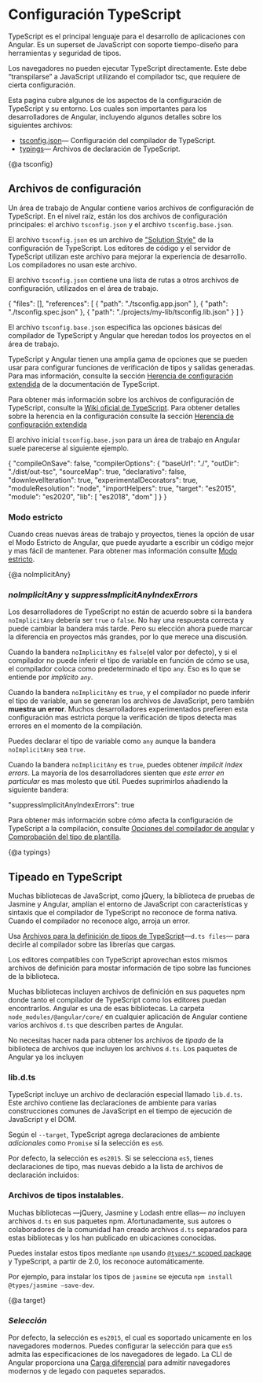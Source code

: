 # Configuración TypeScript

TypeScript es el principal lenguaje para el desarrollo de aplicaciones con Angular.
Es un superset de JavaScript con soporte tiempo-diseño para herramientas y seguridad de tipos.

Los navegadores no pueden ejecutar TypeScript directamente. 
Este debe “transpilarse” a JavaScript utilizando el compilador tsc, que requiere de cierta configuración.

Esta pagina cubre algunos de los aspectos de la configuración de TypeScript y su entorno.
Los cuales son importantes para los desarrolladores de Angular, incluyendo algunos detalles sobre los siguientes archivos:

* [tsconfig.json](guide/typescript-configuration#tsconfig)&mdash; Configuración del  compilador de TypeScript.
* [typings](guide/typescript-configuration#typings)&mdash; Archivos de  declaración de TypeScript.


{@a tsconfig}

## Archivos de configuración

Un área de trabajo de Angular contiene varios archivos de configuración de TypeScript.
En el nivel raíz, están los dos archivos de configuración principales: el archivo `tsconfig.json` y el archivo `tsconfig.base.json`.

El archivo `tsconfig.json` es un archivo de ["Solution Style"](https://www.typescriptlang.org/docs/handbook/release-notes/typescript-3-9.html#support-for-solution-style-tsconfigjson-files) de la configuración de TypeScript. 
Los editores de código y el servidor de TypeScript utilizan este archivo para  mejorar la experiencia de desarrollo. 
Los compiladores no usan  este archivo. 

El archivo `tsconfig.json` contiene una lista de rutas a otros archivos de configuración, utilizados en el área de trabajo.

<code-example lang="json" header="tsconfig.json" linenums="false">
{
 "files": [],
 "references": [
   {
     "path": "./tsconfig.app.json"
   },
   {
     "path": "./tsconfig.spec.json"
   },
   {
     "path": "./projects/my-lib/tsconfig.lib.json"
   }
 ]
}
</code-example>

El archivo `tsconfig.base.json` especifica las opciones básicas del compilador de TypeScript y Angular que heredan todos los proyectos en el área de trabajo. 

TypeScript y Angular tienen una amplia gama de opciones que se pueden usar para configurar funciones de verificación de tipos y salidas generadas.
Para mas información, consulte la sección [Herencia  de configuración extendida](https://www.typescriptlang.org/docs/handbook/tsconfig-json.html#configuration-inheritance-with-extends) de la documentación de TypeScript. 

<div class="alert is-helpful">

Para obtener más información sobre los archivos de configuración de TypeScript, consulte la [Wiki oficial de TypeScript](http://www.typescriptlang.org/docs/handbook/tsconfig-json.html). 
Para obtener detalles sobre la herencia en la configuración consulte la sección [Herencia  de configuración extendida](https://www.typescriptlang.org/docs/handbook/tsconfig-json.html#configuration-inheritance-with-extends) 

</div>

El archivo inicial `tsconfig.base.json` para un área de trabajo en Angular suele parecerse al siguiente ejemplo.

<code-example lang="json" header="tsconfig.base.json" linenums="false">
{
  "compileOnSave": false,
  "compilerOptions": {
    "baseUrl": "./",
    "outDir": "./dist/out-tsc",
    "sourceMap": true,
    "declarativo": false,
    "downlevelIteration": true,
    "experimentalDecorators": true,
    "moduleResolution": "node",
    "importHelpers": true,
    "target": "es2015",
    "module": "es2020",
    "lib": [
      "es2018",
      "dom"
    ]
  }
}
</code-example>

### Modo estricto

Cuando creas nuevas áreas de trabajo y proyectos, tienes la opción de usar el Modo Estricto de Angular, que puede ayudarte a escribir un código mejor y mas fácil de mantener. 
Para obtener mas información consulte [Modo estricto](/guide/strict-mode).

{@a noImplicitAny}

### *noImplicitAny* y *suppressImplicitAnyIndexErrors*

Los desarrolladores de TypeScript no están de acuerdo sobre si la bandera `noImplicitAny` debería ser `true` o  `false`. 
No hay una respuesta correcta y puede cambiar la bandera más tarde. 
Pero su elección ahora puede marcar la diferencia en proyectos más grandes, por lo que merece una discusión.

Cuando la bandera `noImplicitAny` es `false`(el valor por defecto), y si 
el compilador no puede inferir el tipo de variable en función de cómo se usa, 
el compilador coloca como predeterminado el tipo `any`. Eso es lo que se entiende por *implícito `any`*.

Cuando la bandera `noImplicitAny` es `true`, y el compilador no puede inferir 
el tipo de variable, aun  se generan  los archivos de JavaScript, pero también **muestra un error**. 
Muchos desarrolladores experimentados prefieren esta configuración mas estricta porque la verificación de tipos detecta mas errores 
en el momento de la compilación.

Puedes declarar el tipo de variable como `any` aunque la bandera `noImplicitAny` sea `true`.

Cuando la bandera `noImplicitAny` es `true`, puedes obtener  *implicit index errors*. 
La mayoría  de los desarrolladores sienten que *este error en particular* es mas molesto que útil. 
Puedes suprimirlos añadiendo la siguiente bandera: 

<code-example>

  "suppressImplicitAnyIndexErrors": true

</code-example>

<div class="alert is-helpful">

Para obtener más información sobre cómo afecta la configuración de TypeScript a la compilación, consulte [Opciones del compilador de angular](guide/angular-compiler-options) y [Comprobación del tipo de plantilla](guide/template-typecheck).

</div>


{@a typings}

## Tipeado en TypeScript

Muchas bibliotecas de JavaScript, como jQuery, la biblioteca de pruebas de Jasmine y Angular, 
amplían el entorno de JavaScript con características y sintaxis 
que el compilador de TypeScript no reconoce de forma nativa.
Cuando el compilador no reconoce algo, arroja un error.

Usa [Archivos para la definición de tipos de TypeScript](https://www.typescriptlang.org/docs/handbook/writing-declaration-files.html)&mdash;`d.ts files`&mdash; para decirle al compilador sobre las librerías que cargas. 

Los editores compatibles con TypeScript aprovechan estos mismos archivos de definición para mostar información de tipo sobre las funciones de la biblioteca.

Muchas bibliotecas incluyen archivos de definición en sus paquetes npm donde tanto el compilador de TypeScript como los editores 
puedan encontrarlos. Angular es una de esas bibliotecas.
La carpeta `node_modules/@angular/core/` en cualquier aplicación de Angular contiene varios archivos `d.ts` que describen partes de Angular.

<div class="alert is-helpful">

No necesitas hacer nada para obtener los archivos de *tipado* de la biblioteca de archivos que incluyen los archivos `d.ts`.
Los paquetes de Angular ya los incluyen

</div>

### lib.d.ts

TypeScript incluye un archivo de declaración especial llamado `lib.d.ts`. Este archivo contiene las declaraciones de ambiente para varias construcciones comunes de JavaScript en el tiempo de ejecución de JavaScript y el DOM.

Según el `--target`, TypeScript agrega declaraciones de ambiente _adicionales_ como `Promise` 
si la selección es `es6`.

Por defecto, la selección es `es2015`. Si se selecciona `es5`, tienes declaraciones de tipo, mas nuevas  debido a la lista de archivos de declaración incluidos:

<code-example path="getting-started/tsconfig.0.json" header="tsconfig.json (lib excerpt)" region="lib"></code-example> 

### Archivos de tipos instalables. 

Muchas bibliotecas &mdash;jQuery, Jasmine y Lodash entre ellas&mdash; *no* incluyen archivos `d.ts` en sus paquetes npm. 
Afortunadamente, sus autores o colaboradores de la comunidad han creado archivos `d.ts` separados para estas bibliotecas y 
los han publicado en ubicaciones conocidas.

Puedes instalar estos tipos mediante `npm` usando 
[`@types/*` scoped package](http://www.typescriptlang.org/docs/handbook/declaration-files/consumption.html) 
y TypeScript, a partir de 2.0, los reconoce automáticamente.

Por ejemplo, para instalar los tipos de `jasmine` se ejecuta `npm install @types/jasmine –save-dev`.


{@a target}

### *Selección*

Por defecto, la selección es `es2015`, el cual es soportado unicamente en los navegadores modernos. Puedes configurar la  selección para que `es5` admita  las especificaciones de los navegadores de legado. La CLI de Angular proporciona una [Carga diferencial](guide/deployment#differential-loading) para admitir navegadores modernos y de legado con paquetes separados. 